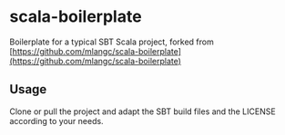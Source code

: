 # scala-boilerplate

Boilerplate for a typical SBT Scala project, forked from [https://github.com/mlangc/scala-boilerplate](https://github.com/mlangc/scala-boilerplate)

## Usage

Clone or pull the project and adapt the SBT build files and the LICENSE according to your needs.